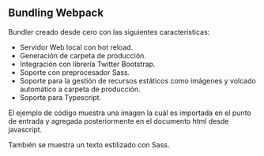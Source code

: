 ## Bundling Webpack

Bundler creado desde cero con las siguientes caracteristicas:

- Servidor Web local con hot reload.
- Generación de carpeta de producción.
- Integración con librería Twitter Bootstrap.
- Soporte con preprocesador Sass.
- Soporte para la gestión de recursos estáticos como imágenes y volcado automático a carpeta de producción.
- Soporte para Typescript.

El ejemplo de código muestra una imagen la cuál es importada en el punto de entrada y agregada posteriormente en el documento html desde javascript.

También se muestra un texto estilizado con Sass.



